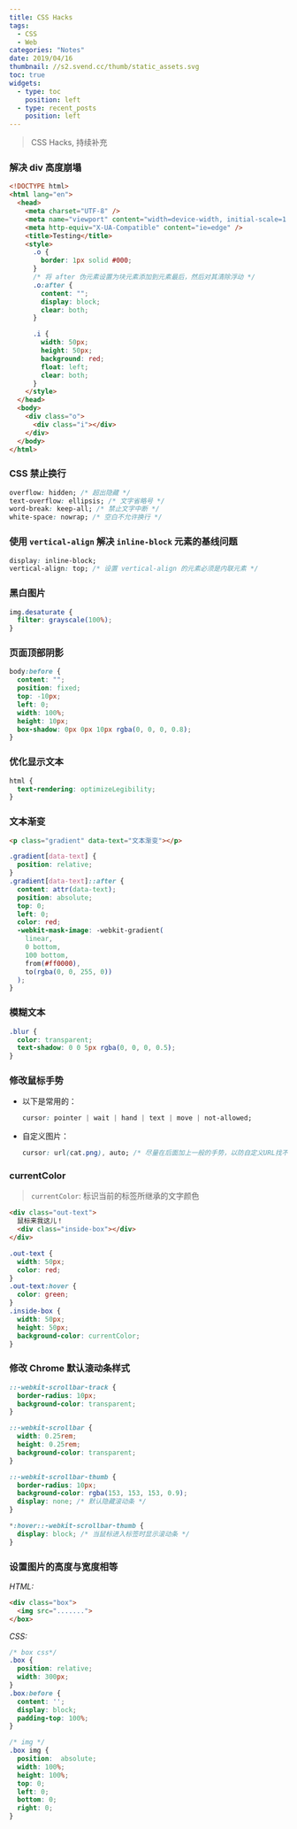 ```yaml
---
title: CSS Hacks
tags:
  - CSS
  - Web
categories: "Notes"
date: 2019/04/16
thumbnail: //s2.svend.cc/thumb/static_assets.svg
toc: true
widgets:
  - type: toc
    position: left
  - type: recent_posts
    position: left
---
```


> CSS Hacks, 持续补充

<!-- more -->

### 解决 div 高度崩塌

```html
<!DOCTYPE html>
<html lang="en">
  <head>
    <meta charset="UTF-8" />
    <meta name="viewport" content="width=device-width, initial-scale=1.0" />
    <meta http-equiv="X-UA-Compatible" content="ie=edge" />
    <title>Testing</title>
    <style>
      .o {
        border: 1px solid #000;
      }
      /* 将 after 伪元素设置为块元素添加到元素最后，然后对其清除浮动 */
      .o:after {
        content: "";
        display: block;
        clear: both;
      }

      .i {
        width: 50px;
        height: 50px;
        background: red;
        float: left;
        clear: both;
      }
    </style>
  </head>
  <body>
    <div class="o">
      <div class="i"></div>
    </div>
  </body>
</html>
```

### CSS 禁止换行

```css
overflow: hidden; /* 超出隐藏 */
text-overflow: ellipsis; /* 文字省略号 */
word-break: keep-all; /* 禁止文字中断 */
white-space: nowrap; /* 空白不允许换行 */
```

<!-- more -->

### 使用 `vertical-align` 解决 `inline-block` 元素的基线问题

```css
display: inline-block;
vertical-align: top; /* 设置 vertical-align 的元素必须是内联元素 */
```

### 黑白图片

```css
img.desaturate {
  filter: grayscale(100%);
}
```

### 页面顶部阴影

```css
body:before {
  content: "";
  position: fixed;
  top: -10px;
  left: 0;
  width: 100%;
  height: 10px;
  box-shadow: 0px 0px 10px rgba(0, 0, 0, 0.8);
}
```

### 优化显示文本

```css
html {
  text-rendering: optimizeLegibility;
}
```

### 文本渐变

```html
<p class="gradient" data-text="文本渐变"></p>
```

```css
.gradient[data-text] {
  position: relative;
}
.gradient[data-text]::after {
  content: attr(data-text);
  position: absolute;
  top: 0;
  left: 0;
  color: red;
  -webkit-mask-image: -webkit-gradient(
    linear,
    0 bottom,
    100 bottom,
    from(#ff0000),
    to(rgba(0, 0, 255, 0))
  );
}
```

### 模糊文本

```css
.blur {
  color: transparent;
  text-shadow: 0 0 5px rgba(0, 0, 0, 0.5);
}
```

### 修改鼠标手势

- 以下是常用的：

  ```css
  cursor: pointer | wait | hand | text | move | not-allowed;
  ```

- 自定义图片：

  ```css
  cursor: url(cat.png), auto; /* 尽量在后面加上一般的手势，以防自定义URL找不到时出现问题 */
  ```

### currentColor

> `currentColor`: 标识当前的标签所继承的文字颜色

```html
<div class="out-text">
  鼠标来我这儿！
  <div class="inside-box"></div>
</div>
```

```css
.out-text {
  width: 50px;
  color: red;
}
.out-text:hover {
  color: green;
}
.inside-box {
  width: 50px;
  height: 50px;
  background-color: currentColor;
}
```

### 修改 Chrome 默认滚动条样式

```css
::-webkit-scrollbar-track {
  border-radius: 10px;
  background-color: transparent;
}

::-webkit-scrollbar {
  width: 0.25rem;
  height: 0.25rem;
  background-color: transparent;
}

::-webkit-scrollbar-thumb {
  border-radius: 10px;
  background-color: rgba(153, 153, 153, 0.9);
  display: none; /* 默认隐藏滚动条 */
}

*:hover::-webkit-scrollbar-thumb {
  display: block; /* 当鼠标进入标签时显示滚动条 */
}
```

### 设置图片的高度与宽度相等

_HTML:_

```html
<div class="box">
  <img src=".......">
</box>
```

_CSS:_

```CSS
/* box css*/
.box {
  position: relative;
  width: 300px;
}
.box:before {
  content: '';
  display: block;
  padding-top: 100%;
}

/* img */
.box img {
  position:  absolute;
  width: 100%;
  height: 100%;
  top: 0;
  left: 0;
  bottom: 0;
  right: 0;
}
```
